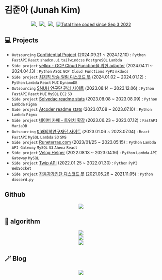 # 김준아 (Junah Kim)

<p align="center">
	<a href="https://medium.com/@junah201">
		<img src="https://img.shields.io/badge/Tech%20Blog-292929?style=flat-square&logo=medium&logoColor=white&link=https://medium.com/@junah201"/>
	</a>&nbsp
	<a href="https://www.instagram.com/junah201/">
		<img src="https://img.shields.io/badge/Instagram-E4405F?style=flat-square&logo=Instagram&logoColor=white&link=https://www.instagram.com/junah201/"/>
	</a>&nbsp
	<a href="mailto:junah.dev@gmail.com">
		<img src="https://img.shields.io/badge/Gmail-d14836?style=flat-square&logo=Gmail&logoColor=white&link=junah.dev@gmail.com"/>
	</a>&nbsp
	<a href="https://wakatime.com/@fde32f57-9236-4b1f-8f09-dd32bb524835">
		<img src="https://wakatime.com/badge/user/fde32f57-9236-4b1f-8f09-dd32bb524835.svg" alt="Total time coded since Sep 3 2022" />
	</a>
</p>

## 💻 Projects

- `Outsourcing` [Confidential Project]() (2024.09.21 ~ 2024.12.10) : `Python` `FastAPI` `React` `shadcn.ui` `tailwindcss` `PostgreSQL` `Lambda`
- `Side project` [vellox - GCP Cloud Function을 위한 adapter](https://vellox.junah.dev/) (2024.04.11 ~ 2024.04.13) : `Python` `ASGI` `GCP Cloud Functions` `PyPI` `mkdocs`
- `Side project` [치지직 방송 알림 디스코드 봇](https://github.com/junah201/chzzk-discord-bot) (2024.01.02 ~ 2024.01.12) : `Python` `Lambda` `React` `MUI` `DynamoDB`
- `Outsourcing` [SNUH 연구단 관리 사이트](https://github.com/junah201/SNUH) (2023.08.14 ~ 2023.12.06) : `Python` `FastAPI` `React` `MUI` `MySQL` `EC2` `S3`
- `Side project` [Solvedac readme stats](https://github.com/junah201/solvedac-readme-stats) (2023.08.08 ~ 2023.08.09) : `Python` `Lambda` `Figma`
- `Side project` [Atcoder readme stats](https://github.com/junah201/atcoder-readme-stats) (2023.07.08 ~ 2023.07.10) : `Python` `Lambda` `Figma`
- `Side project` [네이버 카페 - 트위치 확장](https://github.com/junah201/naver-cafe-twitch-extension) (2023.06.23 ~ 2023.07.12) : `FastAPI` `MariaDB`
- `Outsourcing` [미래의학연구재단 사이트](https://github.com/junah201/Medical-Innovation) (2023.01.06 ~ 2023.07.04) : `React` `FastAPI` `MySQL` `Lambda` `S3` `SMS`
- `Side project` [Runeterras.com](https://github.com/junah201/Runeterras.com) (2023/01/25 ~ 2023.05.15) : `Python` `Lambda` `API Gateway` `MySQL` `S3` `Ahena` `React`
- `Side project` [Velog Helper](https://github.com/junah201/velog-helper) (2022.08.13 ~ 2023.04.16) : `Python` `Lambda` `API Gateway` `MySQL`
- `Side project` [Twip API](https://github.com/junah201/Twip) (2022.01.25 ~ 2022.01.30) : `Python` `PyPI` `WebSocket`
- `Side project` [자동자가진단 디스코드 봇](https://github.com/junah201/discord-bot-autoselfcheck) (2021.05.26 ~ 2021.11.05) : `Python` `discord.py`

## Github

<p align="center">
	<img src="https://github-readme-stats.vercel.app/api?username=junah201"/>
</p>

## 🧠 algorithm

<p align="center">
    <a href="https://solved.ac/junah">
        <img src="http://mazassumnida.wtf/api/v2/generate_badge?boj=junah"/>
    </a>
	<br/>
	<a href="https://atcoder.jp/users/junah" target="_blank" title="junah">
		<img src="https://atcoder.junah.dev/v2/generate_badge?name=junah" />
	</a>
	<br/>
	<a href="https://codeforces.com/profile/junah" target="_blank" title="junah">
		<img src="https://img.shields.io/endpoint?url=https%3A%2F%2Fatcoder-badges.now.sh%2Fapi%2Fcodeforces%2Fjson%2Fjunah" />
	</a>
</p>

## 🪄 Blog

<p align="center">
<a href="https://medium.com/@junah201">
  <img src="https://medium-readme-stats.vercel.app/api/post?name=junah201">
</a>
</p>

